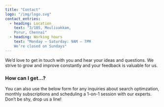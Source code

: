```yaml
---
title: "Contact"
logo: "/img/logo.svg"
contact_entries:
  - heading: Location
    text: "3/105, Moulivakkam, 
    Porur, Chennai"
  - heading: Working hours
    text: "Monday – Saturday: 9AM – 7PM
    We’re closed on Sundays"
---
```


We’d love to get in touch with you and hear your ideas and
questions. We strive to grow and improve constantly and your feedback
is valuable for us.

<h3 class="f4 b lh-title mb2">How can I get…?</h3>

You can also use the below form for any inquiries about search optimzation, monthly subscriptions and scheduling a 1-on-1 session
with our experts. Don’t be shy, drop us a line!
